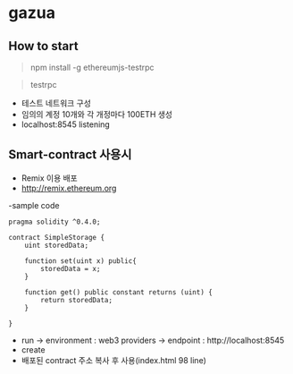 # gazua

## How to start
> npm install -g ethereumjs-testrpc

> testrpc
- 테스트 네트워크 구성
- 임의의 계정 10개와 각 개정마다 100ETH 생성
- localhost:8545 listening

## Smart-contract 사용시
- Remix 이용 배포
- http://remix.ethereum.org

-sample code
```
pragma solidity ^0.4.0;

contract SimpleStorage {
    uint storedData;

    function set(uint x) public{
        storedData = x;
    }

    function get() public constant returns (uint) {
        return storedData;
    }

}
```

- run -> environment : web3 providers -> endpoint : http://localhost:8545
- create
- 배포된 contract 주소 복사 후 사용(index.html 98 line)
